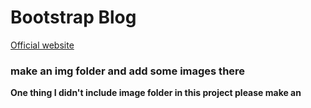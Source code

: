 # Bootstrap Blog

[Official website](https://getbootstrap.com)

### make an img folder and add some images there

**One thing I didn't include image folder in this project please make an**

